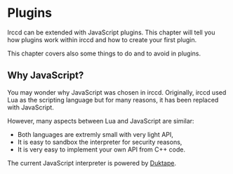 # Plugins

Irccd can be extended with JavaScript plugins. This chapter will tell you how plugins work within irccd and how to
create your first plugin.

This chapter covers also some things to do and to avoid in plugins.

## Why JavaScript?

You may wonder why JavaScript was chosen in irccd. Originally, irccd used Lua as the scripting language but for many
reasons, it has been replaced with JavaScript.

However, many aspects between Lua and JavaScript are similar:

- Both languages are extremly small with very light API,
- It is easy to sandbox the interpreter for security reasons,
- It is very easy to implement your own API from C++ code.

The current JavaScript interpreter is powered by [Duktape][duktape].

[duktape]: http://duktape.org
